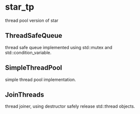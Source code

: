 # star_tp
thread pool version of star

## ThreadSafeQueue
thread safe queue implemented using std::mutex and std::condition_variable.

## SimpleThreadPool
simple thread pool implementation.

## JoinThreads
thread joiner, using destructor safely release std::thread objects.
